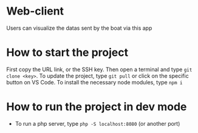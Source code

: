 # Web-client
Users can visualize the datas sent by the boat via this app
# How to start the project
First copy the URL link, or the SSH key.
Then open a terminal and type ```git clone <key>```.
To update the project, type ```git pull``` or click on the specific button on VS Code.
To install the necessary node modules, type ```npm i```
# How to run the project in dev mode
- To run a php server, type ```php -S localhost:8080``` (or another port)
